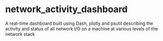 # network_activity_dashboard
A real-time dashboard built using Dash, plotly and psutil describing the activity and status of all network I/O on a machine at various levels of the network stack

